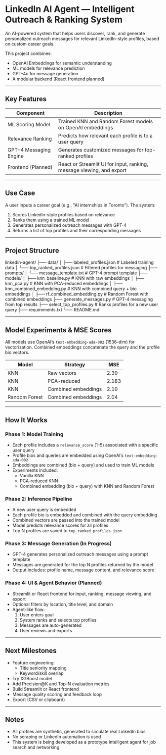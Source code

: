 # LinkedIn AI Agent — Intelligent Outreach & Ranking System

An AI-powered system that helps users discover, rank, and generate personalized outreach messages for relevant LinkedIn-style profiles, based on custom career goals.

This project combines:
- OpenAI Embeddings for semantic understanding
- ML models for relevance prediction
- GPT-4o for message generation
- A modular backend (React frontend planned)

---

## Key Features

| Component              | Description                                                                 |
|------------------------|-----------------------------------------------------------------------------|
| ML Scoring Model       | Trained KNN and Random Forest models on OpenAI embeddings                   |
| Relevance Ranking      | Predicts how relevant each profile is to a user query                       |
| GPT-4 Messaging Engine | Generates customized messages for top-ranked profiles                       |
| Frontend (Planned)     | React or Streamlit UI for input, ranking, message viewing, and export       |

---

## Use Case

A user inputs a career goal (e.g., "AI internships in Toronto"). The system:

1. Scores LinkedIn-style profiles based on relevance
2. Ranks them using a trained ML model
3. Generates personalized outreach messages with GPT-4
4. Returns a list of top profiles and their corresponding messages

---

## Project Structure

linkedin-agent/
├── data/
│ ├── labeled_profiles.json # Labeled training data
│ └── top_ranked_profiles.json # Filtered profiles for messaging
├── prompts/
│ └── message_template.txt # GPT-4 prompt template
├── models/
│ ├── knn_baseline.py # KNN with raw embeddings
│ ├── knn_pca.py # KNN with PCA-reduced embeddings
│ ├── knn_combined_embedding.py # KNN with combined query + bio embeddings
│ ├── rf_combined_embedding.py # Random Forest with combined embeddings
├── generate_messages.py # GPT-4 messaging from top results
├── select_top_profiles.py # Ranks profiles for a new user query
├── requirements.txt
└── README.md

---

## Model Experiments & MSE Scores

All models use OpenAI’s `text-embedding-ada-002` (1536-dim) for vectorization. Combined embeddings concatenate the query and the profile bio vectors.

| Model           | Strategy               | MSE   |
|----------------|------------------------|-------|
| KNN            | Raw vectors            | 2.30  |
| KNN            | PCA-reduced            | 2.183 |
| KNN            | Combined embeddings    | 2.10  |
| Random Forest  | Combined embeddings    | 2.04  |

---

## How It Works

### Phase 1: Model Training

- Each profile includes a `relevance_score` (1–5) associated with a specific user query
- Profile bios and queries are embedded using OpenAI’s `text-embedding-ada-002`
- Embeddings are combined (bio + query) and used to train ML models
- Experiments included:
  - Vanilla KNN
  - PCA-reduced KNN
  - Combined embedding (bio + query) with KNN and Random Forest

### Phase 2: Inference Pipeline

- A new user query is embedded
- Each profile bio is embedded and combined with the query embedding
- Combined vectors are passed into the trained model
- Model predicts relevance scores for all profiles
- Top N profiles are saved to `top_ranked_profiles.json`

### Phase 3: Message Generation (In Progress)

- GPT-4 generates personalized outreach messages using a prompt template
- Messages are generated for the top N profiles returned by the model
- Output includes: profile name, message content, and relevance score

### Phase 4: UI & Agent Behavior (Planned)

- Streamlit or React frontend for input, ranking, message viewing, and export
- Optional filters by location, title level, and domain
- Agent-like flow:
  1. User enters goal
  2. System ranks and selects top profiles
  3. Messages are auto-generated
  4. User reviews and exports

---

## Next Milestones

- Feature engineering:
  - Title seniority mapping
  - Keyword/skill overlap
- Try XGBoost model
- Add Precision@K and Top-N evaluation metrics
- Build Streamlit or React frontend
- Message quality scoring and feedback loop
- Export (CSV or clipboard)

---

## Notes

- All profiles are synthetic, generated to simulate real LinkedIn bios
- No scraping or LinkedIn automation is used
- This system is being developed as a prototype intelligent agent for job search and networking
